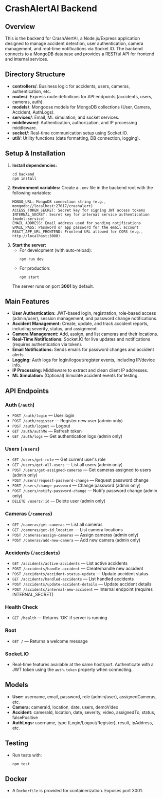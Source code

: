 CrashAlertAI Backend
====================

Overview
--------
This is the backend for CrashAlertAI, a Node.js/Express application designed to manage accident detection, user authentication, camera management, and real-time notifications via Socket.IO. The backend connects to a MongoDB database and provides a RESTful API for frontend and internal services.

Directory Structure
-------------------
- **controllers/**: Business logic for accidents, users, cameras, authentication, etc.
- **routes/**: Express route definitions for API endpoints (accidents, users, cameras, auth).
- **models/**: Mongoose models for MongoDB collections (User, Camera, Accident, AuthLogs).
- **services/**: Email, ML simulation, and socket services.
- **middleware/**: Authentication, authorization, and IP processing middleware.
- **socket/**: Real-time communication setup using Socket.IO.
- **util/**: Utility functions (date formatting, DB connection, logging).

Setup & Installation
--------------------
1. **Install dependencies:**
   ```
   cd backend
   npm install
   ```
2. **Environment variables:** Create a `.env` file in the backend root with the following variables:
   ```
   MONGO_URL: MongoDB connection string (e.g., mongodb://localhost:27017/crashalert)
   ACCESS_TOKEN_SECRET: Secret key for signing JWT access tokens
   INTERNAL_SECRET: Secret key for internal service authentication (model-service)
   EMAIL_ADDRESS: Email address used for sending notifications 
   EMAIL_PASS: Password or app password for the email account
   REACT_APP_URL_FRONTEND: Frontend URL allowed for CORS (e.g., http://localhost:3000)
   ```
3. **Start the server:**
   - For development (with auto-reload):
     ```
     npm run dev
     ```
   - For production:
     ```
     npm start
     ```
   The server runs on port **3001** by default.

Main Features
-------------
- **User Authentication:** JWT-based login, registration, role-based access (admin/user), session management, and password change notifications.
- **Accident Management:** Create, update, and track accident reports, including severity, status, and assignment.
- **Camera Management:** Add, assign, and list cameras and their locations.
- **Real-Time Notifications:** Socket.IO for live updates and notifications (requires authentication via token).
- **Email Notifications:** Sends emails for password changes and accident alerts.
- **Logging:** Auth logs for login/logout/register events, including IP/device info.
- **IP Processing:** Middleware to extract and clean client IP addresses.
- **ML Simulation:** (Optional) Simulate accident events for testing.

API Endpoints
-------------
### Auth (`/auth`)
- `POST /auth/login` — User login
- `POST /auth/register` — Register new user (admin only)
- `POST /auth/logout` — Logout
- `GET /auth/authMe` — Refresh token
- `GET /auth/logs` — Get authentication logs (admin only)

### Users (`/users`)
- `GET /users/get-role` — Get current user's role
- `GET /users/get-all-users` — List all users (admin only)
- `POST /users/get-assigned-cameras` — Get cameras assigned to users (admin only)
- `POST /users/request-password-change` — Request password change
- `POST /users/change-password` — Change password (admin only)
- `POST /users/notify-password-change` — Notify password change (admin only)
- `DELETE /users/:id` — Delete user (admin only)

### Cameras (`/cameras`)
- `GET /cameras/get-cameras` — List all cameras
- `GET /cameras/get-id_location` — List camera locations
- `POST /cameras/assign-cameras` — Assign cameras (admin only)
- `POST /cameras/add-new-camera` — Add new camera (admin only)

### Accidents (`/accidents`)
- `GET /accidents/active-accidents` — List active accidents
- `POST /accidents/handle-accident` — Create/handle new accident
- `POST /accidents/accident-status-update` — Update accident status
- `GET /accidents/handled-accidents` — List handled accidents
- `POST /accidents/update-accident-details` — Update accident details
- `POST /accidents/internal-new-accident` — Internal endpoint (requires INTERNAL_SECRET)

### Health Check
- `GET /health` — Returns 'OK' if server is running

### Root
- `GET /` — Returns a welcome message

### Socket.IO
- Real-time features available at the same host/port. Authenticate with a JWT token using the `auth.token` property when connecting.

Models
------
- **User:** username, email, password, role (admin/user), assignedCameras, etc.
- **Camera:** cameraId, location, date, users, demoVideo
- **Accident:** cameraId, location, date, severity, video, assignedTo, status, falsePositive
- **AuthLogs:** username, type (Login/Logout/Register), result, ipAddress, etc.

Testing
-------
- Run tests with:
  ```
  npm test
  ```

Docker
------
- A `Dockerfile` is provided for containerization. Exposes port 3001.

